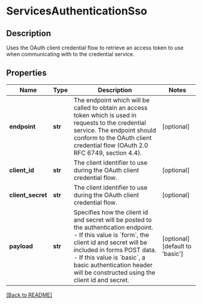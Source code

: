 # ServicesAuthenticationSso

## Description

Uses the OAuth client credential flow to retrieve an access token to use when communicating with to the credential service.


## Properties

Name | Type | Description | Notes
------------ | ------------- | ------------- | -------------
**endpoint** | **str** | The endpoint which will be called to obtain an access token which is used in requests to the credential service. The endpoint should conform to the OAuth client credential flow (OAuth 2.0 RFC 6749, section 4.4).  | [optional] 
**client_id** | **str** | The client identifier to use during the OAuth client credential flow.  | [optional] 
**client_secret** | **str** | The client identifier to use during the OAuth client credential flow.  | [optional] 
**payload** | **str** | Specifies how the client id and secret will be posted to the authentication endpoint.   - If this value is &#x60;form&#x60;, the client id and secret will be included in forms POST data.   - If this value is &#x60;basic&#x60;, a basic authentication header will be constructed using the client id and secret.  | [optional] [default to 'basic']

[[Back to README]](../README.md)



